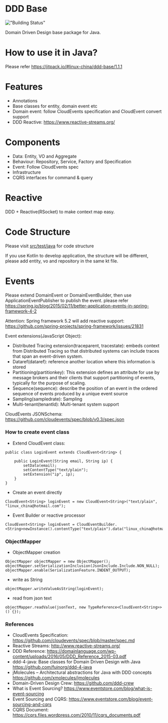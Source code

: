 DDD Base
========
!["Building Status"](https://img.shields.io/github/workflow/status/linux-china/ddd-base/Java%20CI%20with%20Maven?label=Github%20Actions)

Domain Driven Design base package for Java.

# How to use it in Java?

Please refer https://jitpack.io/#linux-china/ddd-base/1.1.1

# Features

* Annotations
* Base classes for entity, domain event etc
* Domain event: follow CloudEvents specification and CloudEvent convert support
* DDD Reactive: https://www.reactive-streams.org/

# Components

* Data: Entity, VO and Aggregate
* Behaviour: Repository, Service, Factory and Specification
* Event: Follow CloudEvents spec
* Infrastructure
* CQRS interfaces for command & query

# Reactive

DDD + Reactive(RSocket) to make context map easy.

# Code Structure

Please visit [src/test/java](https://github.com/linux-china/ddd-base/tree/master/src/test/java/org/mvnsearch/demo/domain) for code structure

If you use Kotlin to develop application, the structure will be different, please add entity, vo and repository in the same kt file.

# Events

Please extend DomainEvent or DomainEventBuilder, then use ApplicationEventPublisher to publish the event.
please refer https://spring.io/blog/2015/02/11/better-application-events-in-spring-framework-4-2

Attention: Spring framework 5.2 will add reactive support:  https://github.com/spring-projects/spring-framework/issues/21831

Event extensions(JavaScript Object):

* Distributed Tracing extension(traceparent, tracestate):  embeds context from Distributed Tracing so that distributed systems can include traces that span an event-driven system.
* Dataref(dataref): reference another location where this information is stored
* Partitioning(partitionkey): This extension defines an attribute for use by message brokers and their clients that support partitioning of events, typically for the purpose of scaling.
* Sequence(sequence): describe the position of an event in the ordered sequence of events produced by a unique event source
* Sampling(sampledrate): Sampling
* Multi-tenant(tenantId): Multi-tenant system support

CloudEvents JSONSchema: https://github.com/cloudevents/spec/blob/v0.3/spec.json

### How to create event class

* Extend CloudEvent class:
```
public class LoginEvent extends CloudEvent<String> {

    public LoginEvent(String email, String ip) {
        setData(email);
        setContentType("text/plain");
        setExtension("ip", ip);
    }
}
```

* Create an event directly
```
CloudEvent<String> loginEvent = new CloudEvent<String>("text/plain", "linux_china@hotmail.com");
```

* Event Builder or reactive processor

```
CloudEvent<String> loginEvent = CloudEventBuilder.<String>newInstance().contentType("text/plain").data("linux_china@hotmail.com").build();
```

### ObjectMapper

* ObjectMapper creation

```
ObjectMapper objectMapper = new ObjectMapper();
objectMapper.setSerializationInclusion(JsonInclude.Include.NON_NULL);
objectMapper.enable(SerializationFeature.INDENT_OUTPUT);
```

* write as String
```
objectMapper.writeValueAsString(loginEvent);
```

* read from json text
```
objectMapper.readValue(jsonText, new TypeReference<CloudEvent<String>>() {});
```

### References

* CloudEvents Specification: https://github.com/cloudevents/spec/blob/master/spec.md
* Reactive Streams: http://www.reactive-streams.org/
* DDD Reference: https://domainlanguage.com/wp-content/uploads/2016/05/DDD_Reference_2015-03.pdf
* ddd-4-java: Base classes for Domain Driven Design with Java  https://github.com/fuinorg/ddd-4-java
* jMolecules – Architectural abstractions for Java with DDD concepts https://github.com/xmolecules/jmolecules
* Domain-Driven Design Crew: https://github.com/ddd-crew
* What is Event Sourcing? https://www.eventstore.com/blog/what-is-event-sourcing
* Event Sourcing and CQRS: https://www.eventstore.com/blog/event-sourcing-and-cqrs
* CQRS Document: https://cqrs.files.wordpress.com/2010/11/cqrs_documents.pdf
